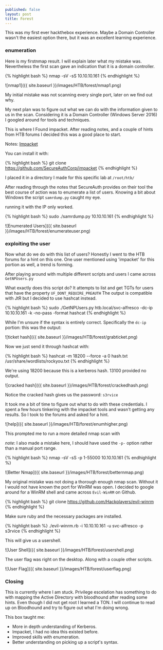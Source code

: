 ```yaml
---
published: false
layout: post
title: Forest
---
```


This was my first ever hackthebox experience. Maybe a Domain Controller wasn't the easiest option there, but it was an excellent learning experience.

### enumeration

Here is my firstnmap result. I will explain later what my mistake was. Nevertheless the first scan gave an indication that it is a domain controller.

{% highlight bash %}
nmap -sV -sS 10.10.10.161
{% endhighlight %}

![nmap1]({{ site.baseurl }}/images/HTB/forest/nmap1.png)

My initial mistake was not scanning every single port, later on we find out why.

My next plan was to figure out what we can do with the information given to us in the scan. Considering it is a Domain Controller (Windows Server 2016) I googled around for tools and techniques.

This is where I Found impacket. After reading notes, and a couple of hints from HTB forums I decided this was a good place to start.

Notes: [Impacket](https://www.secureauth.com/labs/open-source-tools/impacket)

You can install it with:

{% highlight bash %}
git clone https://github.com/SecureAuthCorp/impacket
{% endhighlight %}

I placed it in a directory I made for this specific lab at `/root/htb/`

After reading through the notes that SecureAuth provides on their tool the best course of action was to enumerate a list of users. Knowing a bit about Windows the script `samrdump.py`	caught my eye.

running it with the IP only worked.   

{% highlight bash %}
sudo ./samrdump.py 10.10.10.161
{% endhighlight %}

![Enumerated Users]({{ site.baseurl }}/images/HTB/forest/enumerateuser.png)

### exploiting the user

Now what do we do with this list of users? Honestly I went to the HTB forums for a hint on this one. One user mentioned using 'impacket' for this portion as well, a trend is forming.

After playing around with multiple different scripts and users I came across `GetNPUsers.py`

What exactly does this script do? It attempts to list and get TGTs for users that have the property `UF_DONT_REQUIRE_PREAUTH`
The output is compatible with JtR but I decided to use hashcat instead.

{% highlight bash %}
sudo ./GetNPUsers.py htb.local/svc-alfresco -dc-ip 10.10.10.161 -k -no-pass -format hashcat
{% endhighlight %}

While I'm unsure if the syntax is entirely correct. Specifically the `dc-ip` portion: this was the output:

![ticket hash]({{ site.baseurl }}/images/HTB/forest/grabticket.png)

Now we just send it through hashcat with:
 
{% highlight bash %}
hashcat -m 18200 --force -a 0 hash.txt /usr/share/wordlists/rockyou.txt
{% endhighlight %}

We're using 18200 because this is a kerberos hash. 13100 provided no output.

![cracked hash]({{ site.baseurl }}/images/HTB/forest/crackedhash.png)

Notice the cracked hash gives us the password: `s3rvice` 

It took me a bit of time to figure out what to do with these credentials. I spent a few hours tinkering with the impacket tools and wasn't getting any results. So I took to the forums and asked for a hint.

![help]({{ site.baseurl }}/images/HTB/forest/enumhigher.png)

This prompted me to run a more detailed nmap scan with

 *note*: I also made a mistake here, I should have used the `-p-` option rather than a manual port range.
 
{% highlight bash %}
nmap -sV -sS -p 1-55000 10.10.10.161
{% endhighlight %}



![Better Nmap]({{ site.baseurl }}/images/HTB/forest/betternmap.png)


My original mistake was not doing a thorough enough nmap scan. Without it I would not have known the port for WinRM was open. I decided to google around for a WinRM shell and came across `Evil-WinRM` on Github.

{% highlight bash %}
git clone https://github.com/Hackplayers/evil-winrm
{% endhighlight %}

Make sure ruby and the necessary packages are installed.

{% highlight bash %}
./evil-winrm.rb -i 10.10.10.161 -u svc-alfresco -p s3rvice
{% endhighlight %}

This will give us a usershell. 

![User Shell]({{ site.baseurl }}/images/HTB/forest/usershell.png)

The user flag was right on the desktop. Along with a couple other scripts.

![User Flag]({{ site.baseurl }}/images/HTB/forest/userflag.png)


### Closing


This is currently where I am stuck. Privilege escelation has something to do with mapping the Active Directory with bloodhound after reading some hints. Even though I did not get root I learned a TON. I will continue to read up on Bloodhound and try to figure out what I'm doing wrong.

This box taught me:
- More in depth understanding of Kerberos.
- Impacket, I had no idea this existed before.
- Improved skills with enumeration.
- Better understanding on picking up a script's syntax.







